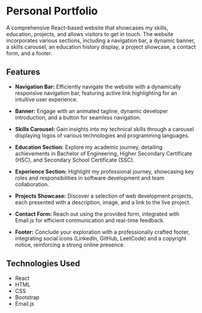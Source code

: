 # Personal Portfolio

A comprehensive React-based website that showcases my skills, education, projects, and allows visitors to get in touch. The website incorporates various sections, including a navigation bar, a dynamic banner, a skills carousel, an education history display, a project showcase, a contact form, and a footer.

## Features

- **Navigation Bar:** Efficiently navigate the website with a dynamically responsive navigation bar, featuring active link highlighting for an intuitive user experience.

- **Banner:** Engage with an animated tagline, dynamic developer introduction, and a button for seamless navigation.

- **Skills Carousel:** Gain insights into my technical skills through a carousel displaying logos of various technologies and programming languages.

- **Education Section:** Explore my academic journey, detailing achievements in Bachelor of Engineering, Higher Secondary Certificate (HSC), and Secondary School Certificate (SSC).

- **Experience Section:** Highlight my professional journey, showcasing key roles and responsibilities in software development and team collaboration.
  
- **Projects Showcase:** Discover a selection of web development projects, each presented with a description, image, and a link to the live project.

- **Contact Form:** Reach out using the provided form, integrated with Email.js for efficient communication and real-time feedback.

- **Footer:** Conclude your exploration with a professionally crafted footer, integrating social icons (LinkedIn, GitHub, LeetCode) and a copyright notice, reinforcing a strong online presence.

## Technologies Used

- React
- HTML
- CSS
- Bootstrap
- Email.js

